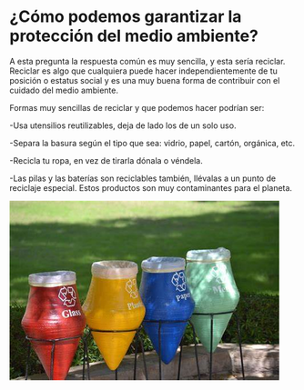 # ¿Cómo podemos garantizar la protección del medio ambiente?

A esta pregunta la respuesta común es muy sencilla, y esta sería reciclar. Reciclar es algo que cualquiera puede hacer independientemente de tu posición o estatus social y es una muy buena forma de contribuir con el cuidado del medio ambiente.

Formas muy sencillas de reciclar y que podemos hacer podrían ser:

  -Usa utensilios reutilizables, deja de lado los de un solo uso.
  
  -Separa la basura según el tipo que sea: vidrio, papel, cartón, orgánica, etc.
  
  -Recicla tu ropa, en vez de tirarla dónala o véndela.
  
  -Las pilas y las baterías son reciclables también, llévalas a un punto de reciclaje especial. Estos productos son muy contaminantes para el planeta.
  
![Reciclaje](/imagenes/OIP-1.jpeg)
